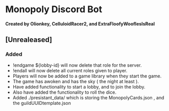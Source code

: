 # Monopoly Discord Bot
#### Created by Olionkey, CelluloidRacer2, and ExtraFloofyWooflesIsReal

## [Unrealeased]

### Added
- !endgame ${lobby-id} will now delete that role for the server.
- !endall will now delete all current roles given to player. 
- Players will now be added to a game library when they start the game.
- The game has awoken and has the sky ( the night at least ).
- Have added functionality to start a lobby, and to join the lobby.
- Also have added the functionality to roll the dice.
- Added ./presistant_data/ which is storing the MonopolyCards.json , and the guildUUIDtemplate.json
